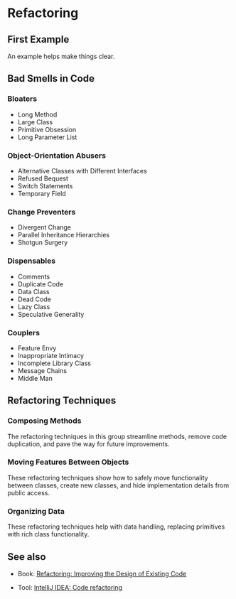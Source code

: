 # Refactoring

## First Example

An example helps make things clear.


## Bad Smells in Code

### Bloaters

* Long Method
* Large Class
* Primitive Obsession
* Long Parameter List

### Object-Orientation Abusers

* Alternative Classes with Different Interfaces
* Refused Bequest
* Switch Statements
* Temporary Field

### Change Preventers

* Divergent Change
* Parallel Inheritance Hierarchies
* Shotgun Surgery

### Dispensables

* Comments
* Duplicate Code
* Data Class
* Dead Code
* Lazy Class
* Speculative Generality

### Couplers

* Feature Envy
* Inappropriate Intimacy
* Incomplete Library Class
* Message Chains
* Middle Man


## Refactoring Techniques

### Composing Methods

The refactoring techniques in this group streamline methods, remove code duplication, and pave the way for future improvements.

### Moving Features Between Objects

These refactoring techniques show how to safely move functionality between classes, create new classes, and hide implementation details from public access.

### Organizing Data

These refactoring techniques help with data handling, replacing primitives with rich class functionality.


## See also

* Book: [Refactoring: Improving the Design of Existing Code](https://www.thriftbooks.com/w/refactoring-improving-the-design-of-existing-code_martin-fowler_kent-beck/248505/#edition=15444262&idiq=43438083)

* Tool: [IntelliJ IDEA: Code refactoring](https://www.jetbrains.com/help/idea/refactoring-source-code.html)

